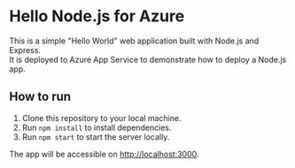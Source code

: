 # Hello Node.js for Azure

This is a simple "Hello World" web application built with Node.js and Express.  
It is deployed to Azure App Service to demonstrate how to deploy a Node.js app.

## How to run

1. Clone this repository to your local machine.
2. Run `npm install` to install dependencies.
3. Run `npm start` to start the server locally.

The app will be accessible on [http://localhost:3000](http://localhost:3000).
